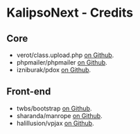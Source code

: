 # KalipsoNext - Credits

## Core
- verot/class.upload.php [on Github](https://github.com/verot/class.upload.php).
- phpmailer/phpmailer [on Github](https://github.com/PHPMailer/PHPMailer).
- izniburak/pdox [on Github](https://github.com/izniburak/pdox).

## Front-end
- twbs/bootstrap [on Github](https://github.com/verot/class.upload.php).
- sharanda/manrope [on Github](https://github.com/sharanda/manrope).
- halillusion/vpjax [on Github](halillusion/vpjax).